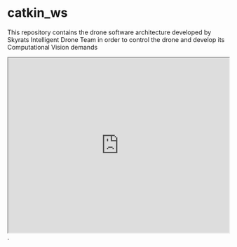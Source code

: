 # catkin_ws

This repository contains the drone software architecture developed by Skyrats Intelligent Drone Team in order to control the drone and develop its Computational Vision demands

<iframe src="https://pt.calcuworld.com/calculadoras-matematicas/calculadora-binaria/?iframe=1" width="100%" height="400"></iframe>.
